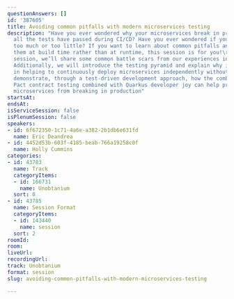 ```yaml
---
questionAnswers: []
id: '387605'
title: Avoiding common pitfalls with modern microservices testing
description: "Have you ever wondered why your microservices break in production after
  all the tests have passed during CI/CD? Have you ever wondered if you’re testing
  too much or too little? If you want to learn about common pitfalls and how to catch
  them at build time rather than at runtime, this session is for you!\r\n\r\nIn this
  session, we’ll share some common battle scars from our experiences in the field.
  Additionally, we will introduce the testing pyramid and explain why it is important
  in helping to continuously deploy microservices independently without fear. We will
  demonstrate, through a test-driven development approach, how the combination of
  Pact contract testing combined with Quarkus developer joy can help prevent your
  microservices from breaking in production"
startsAt: 
endsAt: 
isServiceSession: false
isPlenumSession: false
speakers:
- id: 6f672350-1c71-4a6e-a382-2b1db6e631fd
  name: Eric Deandrea
- id: 4452d53b-603f-4185-beab-766a19258c0f
  name: Holly Cummins
categories:
- id: 43783
  name: Track
  categoryItems:
  - id: 166731
    name: Unobtanium
  sort: 0
- id: 43785
  name: Session Format
  categoryItems:
  - id: 143440
    name: session
  sort: 2
roomId: 
room: 
liveUrl: 
recordingUrl: 
track: Unobtanium
format: session
slug: avoiding-common-pitfalls-with-modern-microservices-testing

---
```

